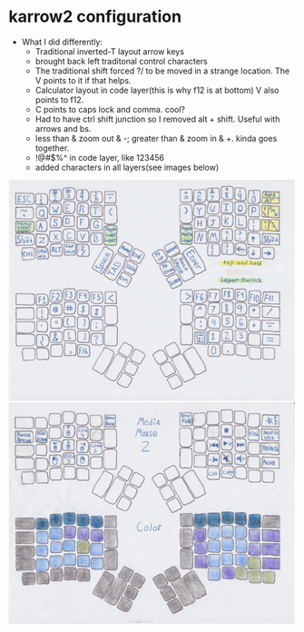 # karrow2 configuration

* What I did differently:
  * Traditional inverted-T layout arrow keys
  * brought back left traditonal control characters
  * The traditional shift forced ?/ to be moved in a strange location. The V points to it if that helps. 
  * Calculator layout in code layer(this is why f12 is at bottom) V also points to f12.
  * C points to caps lock and comma. cool?
  * Had to have ctrl shift junction so I removed alt + shift. Useful with arrows and bs.
  * less than & zoom out & -;  greater than & zoom in & +. kinda goes together.
  * !@#$%^ in code layer, like 123456
  * added characters in all layers(see images below) 

![Default](z1base.png)
![Default](z2media.png)
